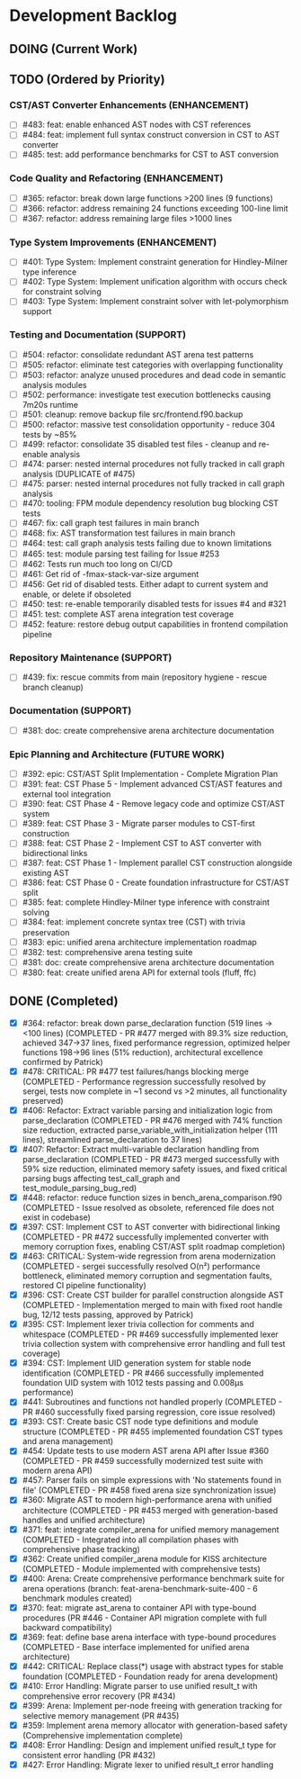 # Development Backlog

## DOING (Current Work)

## TODO (Ordered by Priority)

### CST/AST Converter Enhancements (ENHANCEMENT)
- [ ] #483: feat: enable enhanced AST nodes with CST references
- [ ] #484: feat: implement full syntax construct conversion in CST to AST converter
- [ ] #485: test: add performance benchmarks for CST to AST conversion

### Code Quality and Refactoring (ENHANCEMENT)
- [ ] #365: refactor: break down large functions >200 lines (9 functions)
- [ ] #366: refactor: address remaining 24 functions exceeding 100-line limit
- [ ] #367: refactor: address remaining large files >1000 lines

### Type System Improvements (ENHANCEMENT)
- [ ] #401: Type System: Implement constraint generation for Hindley-Milner type inference
- [ ] #402: Type System: Implement unification algorithm with occurs check for constraint solving
- [ ] #403: Type System: Implement constraint solver with let-polymorphism support

### Testing and Documentation (SUPPORT)
- [ ] #504: refactor: consolidate redundant AST arena test patterns
- [ ] #505: refactor: eliminate test categories with overlapping functionality  
- [ ] #503: refactor: analyze unused procedures and dead code in semantic analysis modules
- [ ] #502: performance: investigate test execution bottlenecks causing 7m20s runtime
- [ ] #501: cleanup: remove backup file src/frontend.f90.backup
- [ ] #500: refactor: massive test consolidation opportunity - reduce 304 tests by ~85%
- [ ] #499: refactor: consolidate 35 disabled test files - cleanup and re-enable analysis
- [ ] #474: parser: nested internal procedures not fully tracked in call graph analysis (DUPLICATE of #475)
- [ ] #475: parser: nested internal procedures not fully tracked in call graph analysis
- [ ] #470: tooling: FPM module dependency resolution bug blocking CST tests
- [ ] #467: fix: call graph test failures in main branch
- [ ] #468: fix: AST transformation test failures in main branch
- [ ] #464: test: call graph analysis tests failing due to known limitations
- [ ] #465: test: module parsing test failing for Issue #253
- [ ] #462: Tests run much too long on CI/CD
- [ ] #461: Get rid of -fmax-stack-var-size argument
- [ ] #456: Get rid of disabled tests. Either adapt to current system and enable, or delete if obsoleted
- [ ] #450: test: re-enable temporarily disabled tests for issues #4 and #321
- [ ] #451: test: complete AST arena integration test coverage
- [ ] #452: feature: restore debug output capabilities in frontend compilation pipeline

### Repository Maintenance (SUPPORT)
- [ ] #439: fix: rescue commits from main (repository hygiene - rescue branch cleanup)

### Documentation (SUPPORT) 
- [ ] #381: doc: create comprehensive arena architecture documentation

### Epic Planning and Architecture (FUTURE WORK)
- [ ] #392: epic: CST/AST Split Implementation - Complete Migration Plan
- [ ] #391: feat: CST Phase 5 - Implement advanced CST/AST features and external tool integration  
- [ ] #390: feat: CST Phase 4 - Remove legacy code and optimize CST/AST system
- [ ] #389: feat: CST Phase 3 - Migrate parser modules to CST-first construction
- [ ] #388: feat: CST Phase 2 - Implement CST to AST converter with bidirectional links
- [ ] #387: feat: CST Phase 1 - Implement parallel CST construction alongside existing AST
- [ ] #386: feat: CST Phase 0 - Create foundation infrastructure for CST/AST split
- [ ] #385: feat: complete Hindley-Milner type inference with constraint solving
- [ ] #384: feat: implement concrete syntax tree (CST) with trivia preservation
- [ ] #383: epic: unified arena architecture implementation roadmap
- [ ] #382: test: comprehensive arena testing suite
- [ ] #381: doc: create comprehensive arena architecture documentation
- [ ] #380: feat: create unified arena API for external tools (fluff, ffc)

## DONE (Completed)
- [x] #364: refactor: break down parse_declaration function (519 lines -> <100 lines) (COMPLETED - PR #477 merged with 89.3% size reduction, achieved 347→37 lines, fixed performance regression, optimized helper functions 198→96 lines (51% reduction), architectural excellence confirmed by Patrick)
- [x] #478: CRITICAL: PR #477 test failures/hangs blocking merge (COMPLETED - Performance regression successfully resolved by sergei, tests now complete in ~1 second vs >2 minutes, all functionality preserved)
- [x] #406: Refactor: Extract variable parsing and initialization logic from parse_declaration (COMPLETED - PR #476 merged with 74% function size reduction, extracted parse_variable_with_initialization helper (111 lines), streamlined parse_declaration to 37 lines)
- [x] #407: Refactor: Extract multi-variable declaration handling from parse_declaration (COMPLETED - PR #473 merged successfully with 59% size reduction, eliminated memory safety issues, and fixed critical parsing bugs affecting test_call_graph and test_module_parsing_bug_red)
- [x] #448: refactor: reduce function sizes in bench_arena_comparison.f90 (COMPLETED - Issue resolved as obsolete, referenced file does not exist in codebase)
- [x] #397: CST: Implement CST to AST converter with bidirectional linking (COMPLETED - PR #472 successfully implemented converter with memory corruption fixes, enabling CST/AST split roadmap completion)
- [x] #463: CRITICAL: System-wide regression from arena modernization (COMPLETED - sergei successfully resolved O(n²) performance bottleneck, eliminated memory corruption and segmentation faults, restored CI pipeline functionality)
- [x] #396: CST: Create CST builder for parallel construction alongside AST (COMPLETED - Implementation merged to main with fixed root handle bug, 12/12 tests passing, approved by Patrick)
- [x] #395: CST: Implement lexer trivia collection for comments and whitespace (COMPLETED - PR #469 successfully implemented lexer trivia collection system with comprehensive error handling and full test coverage)
- [x] #394: CST: Implement UID generation system for stable node identification (COMPLETED - PR #466 successfully implemented foundation UID system with 1012 tests passing and 0.008μs performance)
- [x] #441: Subroutines and functions not handled properly (COMPLETED - PR #460 successfully fixed parsing regression, core issue resolved)
- [x] #393: CST: Create basic CST node type definitions and module structure (COMPLETED - PR #455 implemented foundation CST types and arena management)
- [x] #454: Update tests to use modern AST arena API after Issue #360 (COMPLETED - PR #459 successfully modernized test suite with modern arena API)
- [x] #457: Parser fails on simple expressions with 'No statements found in file' (COMPLETED - PR #458 fixed arena size synchronization issue)
- [x] #360: Migrate AST to modern high-performance arena with unified architecture (COMPLETED - PR #453 merged with generation-based handles and unified architecture)
- [x] #371: feat: integrate compiler_arena for unified memory management (COMPLETED - Integrated into all compilation phases with comprehensive phase tracking)
- [x] #362: Create unified compiler_arena module for KISS architecture (COMPLETED - Module implemented with comprehensive tests)
- [x] #400: Arena: Create comprehensive performance benchmark suite for arena operations (branch: feat-arena-benchmark-suite-400 - 6 benchmark modules created)
- [x] #370: feat: migrate ast_arena to container API with type-bound procedures (PR #446 - Container API migration complete with full backward compatibility)
- [x] #369: feat: define base arena interface with type-bound procedures (COMPLETED - Base interface implemented for unified arena architecture)
- [x] #442: CRITICAL: Replace class(*) usage with abstract types for stable foundation (COMPLETED - Foundation ready for arena development)
- [x] #410: Error Handling: Migrate parser to use unified result_t with comprehensive error recovery (PR #434)
- [x] #399: Arena: Implement per-node freeing with generation tracking for selective memory management (PR #435)
- [x] #359: Implement arena memory allocator with generation-based safety (Comprehensive implementation complete)
- [x] #408: Error Handling: Design and implement unified result_t type for consistent error handling (PR #432)
- [x] #427: Error Handling: Migrate lexer to unified result_t error handling
